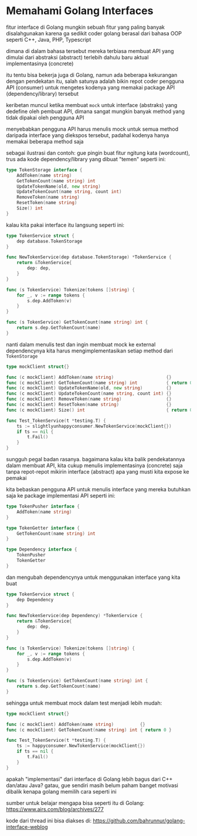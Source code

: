 # Memahami Golang Interfaces

fitur interface di Golang mungkin sebuah fitur yang paling banyak disalahgunakan karena ga sedikit coder
golang berasal dari bahasa OOP seperti C++, Java, PHP, Typescript

dimana di dalam bahasa tersebut mereka terbiasa membuat API yang dimulai dari abstraksi (abstract) terlebih dahulu baru 
aktual implementasinya (concrete)

itu tentu bisa bekerja juga di Golang, namun ada beberapa kekurangan dengan pendekatan itu, salah satunya adalah bikin repot
coder pengguna API (consumer) untuk mengetes kodenya yang memakai package API (dependency/library) tersebut

keribetan muncul ketika membuat `mock` untuk interface (abstraks) yang dedefine oleh pembuat API, dimana sangat mungkin banyak method
yang tidak dipakai oleh pengguna API

menyebabkan pengguna API harus menulis mock untuk semua method daripada interface yang diekspos tersebut, padahal kodenya hanya
memakai beberapa method saja

sebagai ilustrasi dan contoh: gue pingin buat fitur ngitung kata (wordcount), trus ada kode dependency/library yang dibuat "temen" seperti ini:

```go
type TokenStorage interface {
	AddToken(name string)
	GetTokenCount(name string) int
	UpdateTokenName(old, new string)
	UpdateTokenCount(name string, count int)
	RemoveToken(name string)
	ResetToken(name string)
	Size() int
}
```

kalau kita pakai interface itu langsung seperti ini:

```go
type TokenService struct {
	dep database.TokenStorage
}

func NewTokenService(dep database.TokenStorage) *TokenService {
	return &TokenService{
		dep: dep,
	}
}

func (s TokenService) Tokenize(tokens []string) {
	for _, v := range tokens {
		s.dep.AddToken(v)
	}
}

func (s TokenService) GetTokenCount(name string) int {
	return s.dep.GetTokenCount(name)
}
```

nanti dalam menulis test dan ingin membuat mock ke external dependencynya kita harus mengimplementasikan setiap method dari `TokenStorage`

```go
type mockClient struct{}

func (c mockClient) AddToken(name string)                    {}
func (c mockClient) GetTokenCount(name string) int           { return 0 }
func (c mockClient) UpdateTokenName(old, new string)         {}
func (c mockClient) UpdateTokenCount(name string, count int) {}
func (c mockClient) RemoveToken(name string)                 {}
func (c mockClient) ResetToken(name string)                  {}
func (c mockClient) Size() int                               { return 0 }

func Test_TokenService(t *testing.T) {
	ts := slightlyunhappyconsumer.NewTokenService(mockClient{})
	if ts == nil {
		t.Fail()
	}
}
```

sungguh pegal badan rasanya. bagaimana kalau kita balik pendekatannya dalam membuat API, kita cukup menulis implementasinya (concrete) saja tanpa repot-repot mikirin interface (abstract) apa yang musti kita expose ke pemakai

kita bebaskan pengguna API untuk menulis interface yang mereka butuhkan saja ke package implementasi API seperti ini:

```go
type TokenPusher interface {
	AddToken(name string)
}

type TokenGetter interface {
	GetTokenCount(name string) int
}

type Dependency interface {
	TokenPusher
	TokenGetter
}
```

dan mengubah dependencynya untuk menggunakan interface yang kita buat

```go
type TokenService struct {
	dep Dependency
}

func NewTokenService(dep Dependency) *TokenService {
	return &TokenService{
		dep: dep,
	}
}

func (s TokenService) Tokenize(tokens []string) {
	for _, v := range tokens {
		s.dep.AddToken(v)
	}
}

func (s TokenService) GetTokenCount(name string) int {
	return s.dep.GetTokenCount(name)
}
```

sehingga untuk membuat mock dalam test menjadi lebih mudah:

```go
type mockClient struct{}

func (c mockClient) AddToken(name string)          {}
func (c mockClient) GetTokenCount(name string) int { return 0 }

func Test_TokenService(t *testing.T) {
	ts := happyconsumer.NewTokenService(mockClient{})
	if ts == nil {
		t.Fail()
	}
}
```

apakah "implementasi" dari interface di Golang lebih bagus dari C++ dan/atau Java? gatau, gue sendiri masih belum paham banget motivasi dibalik kenapa golang memilih cara seperti ini

sumber untuk belajar mengapa bisa seperti itu di Golang: https://www.airs.com/blog/archives/277

kode dari thread ini bisa diakses di: https://github.com/bahrunnur/golang-interface-weblog